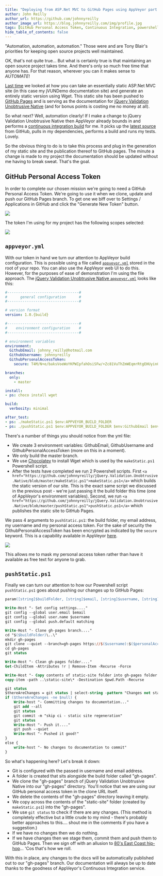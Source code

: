 ```yaml
---
title: "Deploying from ASP.Net MVC to GitHub Pages using AppVeyor part 2"
author: John Reilly
author_url: https://github.com/johnnyreilly
author_image_url: https://blog.johnnyreilly.com/img/profile.jpg
tags: [GitHub Personal Access Token, Continuous Integration, powershell, github pages, AppVeyor]
hide_table_of_contents: false
---
```

"Automation, automation, automation." Those were and are Tony Blair's priorities for keeping open source projects well maintained.

 OK, that's not quite true... But what is certainly true is that maintaining an open source project takes time. And there's only so much free time that anyone has. For that reason, wherever you can it makes sense to *AUTOMATE*!

[Last time](<https://blog.johnnyreilly.com/2014/12/deploying-aspnet-mvc-to-github-pages-with-appveyor-part-1.html>) we looked at how you can take an essentially static ASP.Net MVC site (in this case my jVUNDemo documentation site) and generate an entirely static version using Wget. This static site has been pushed to [GitHub Pages](<https://pages.github.com/>) and is serving as the documentation for [jQuery Validation Unobtrusive Native](<http://johnnyreilly.github.io/jQuery.Validation.Unobtrusive.Native/>) (and for bonus points is costing me no money at all).

So what next? Well, automation clearly! If I make a change to jQuery Validation Unobtrusive Native then AppVeyor already bounds in and performs a [continuous integration build](<https://ci.appveyor.com/project/JohnReilly/jquery-validation-unobtrusive-native>) for me. It picks up the [latest source](<https://github.com/johnnyreilly/jQuery.Validation.Unobtrusive.Native>) from GitHub, pulls in my dependencies, performs a build and runs my tests. Lovely.

So the obvious thing to do is to take this process and plug in the generation of my static site and the publication thereof to GitHub pages. The minute a change is made to my project the documentation should be updated without me having to break sweat. That's the goal.

## GitHub Personal Access Token

In order to complete our chosen mission we're going to need a GitHub Personal Access Token. We're going to use it when we clone, update and push our GitHub Pages branch. To get one we biff over to Settings / Applications in GitHub and click the "Generate New Token" button.

![](http://1.bp.blogspot.com/-TN1tTkL_eoQ/VKwQfPn8_JI/AAAAAAAAAyI/EeF6XLcP8dg/s640/GitHubApplicationSettings.png)

The token I'm using for my project has the following scopes selected:

![](http://2.bp.blogspot.com/-2hsSnmHy_DY/VKwQo7MM0BI/AAAAAAAAAyQ/c5ZAT_mZi5w/s640/GitHub%2BPersonal%2BAccess%2BToken.png)

## `appveyor.yml`

With our token in hand we turn our attention to AppVeyor build configuration. This is possible using a file called [`appveyor.yml`](<http://www.appveyor.com/docs/build-configuration>) stored in the root of your repo. You can also use the AppVeyor web UI to do this. However, for the purposes of ease of demonstration I'm using the file approach. The [jQuery Validation Unobtrusive Native `appveyor.yml`](<https://github.com/johnnyreilly/jQuery.Validation.Unobtrusive.Native/blob/master/appveyor.yml>) looks like this:

```yml
#---------------------------------#
#      general configuration      #
#---------------------------------#

# version format
version: 1.0.{build}

#---------------------------------#
#    environment configuration    #
#---------------------------------#

# environment variables
environment:
  GithubEmail: johnny_reilly@hotmail.com
  GithubUsername: johnnyreilly
  GithubPersonalAccessToken:
    secure: T4M/N+e/baksVoeWoYKPWIpfahOsiSFw/+Zc81VuThZmWEqmrRtgEHUyin0vCWhl    

branches:
  only:
    - master

install:
- ps: choco install wget

build:
  verbosity: minimal

after_test:
- ps: ./makeStatic.ps1 $env:APPVEYOR_BUILD_FOLDER
- ps: ./pushStatic.ps1 $env:APPVEYOR_BUILD_FOLDER $env:GithubEmail $env:GithubUsername $env:GithubPersonalAccessToken
```

There's a number of things you should notice from the yml file:

- We create 3 environment variables: GithubEmail, GithubUsername and GithubPersonalAccessToken (more on this in a moment).
- We only build the master branch.
- We use [Chocolatey](<https://chocolatey.org/packages/Wget>) to install Wget which is used by the `makeStatic.ps1` Powershell script.
- After the tests have completed we run 2 Powershell scripts. First `<a href="https://github.com/johnnyreilly/jQuery.Validation.Unobtrusive.Native/blob/master/makeStatic.ps1">makeStatic.ps1</a>` which builds the static version of our site. This is the exact same script we discussed in the previous post - we're just passing it the build folder this time (one of AppVeyor's environment variables). Second, we run `<a href="https://github.com/johnnyreilly/jQuery.Validation.Unobtrusive.Native/blob/master/pushStatic.ps1">pushStatic.ps1</a>` which publishes the static site to GitHub Pages.

<!-- -->

We pass 4 arguments to `pushStatic.ps1`: the build folder, my email address, my username and my personal access token. For the sake of security the GithubPersonalAccessToken has been encrypted as indicated by the `secure` keyword. This is a capability available in AppVeyor [here](<https://ci.appveyor.com/tools/encrypt>).

![](http://1.bp.blogspot.com/-rQcNQPu2ass/VKwRC0QbQTI/AAAAAAAAAyY/8a8Qf5DGapA/s640/AppVeyor%2Bencrypt.png)

This allows me to mask my personal access token rather than have it available as free text for anyone to grab.

## `pushStatic.ps1`

Finally we can turn our attention to how our Powershell script `pushStatic.ps1` goes about pushing our changes up to GitHub Pages:

```ps
param([string]$buildFolder, [string]$email, [string]$username, [string]$personalAccessToken)

Write-Host "- Set config settings...."
git config --global user.email $email
git config --global user.name $username
git config --global push.default matching

Write-Host "- Clone gh-pages branch...."
cd "$($buildFolder)\..\"
mkdir gh-pages
git clone --quiet --branch=gh-pages https://$($username):$($personalAccessToken)@github.com/johnnyreilly/jQuery.Validation.Unobtrusive.Native.git .\gh-pages\
cd gh-pages
git status

Write-Host "- Clean gh-pages folder...."
Get-ChildItem -Attributes !r | Remove-Item -Recurse -Force

Write-Host "- Copy contents of static-site folder into gh-pages folder...."
copy-item -path ..\static-site\* -Destination $pwd.Path -Recurse

git status
$thereAreChanges = git status | select-string -pattern "Changes not staged for commit:","Untracked files:" -simplematch
if ($thereAreChanges -ne $null) { 
    Write-host "- Committing changes to documentation..."
    git add --all
    git status
    git commit -m "skip ci - static site regeneration"
    git status
    Write-Host "- Push it...."
    git push --quiet
    Write-Host "- Pushed it good!"
} 
else { 
    write-host "- No changes to documentation to commit"
}
```

So what's happening here? Let's break it down:

- Git is configured with the passed in username and email address.
- A folder is created that sits alongside the build folder called "gh-pages".
- We clone the "gh-pages" branch of jQuery Validation Unobtrusive Native into our "gh-pages" directory. You'll notice that we are using our GitHub personal access token in the clone URL itself.
- We delete the contents of the "gh-pages" directory leaving it empty.
- We copy across the contents of the "static-site" folder (created by `makeStatic.ps1`) into the "gh-pages".
- We use `git status` to check if there are any changes. (This method is completely effective but a little crude to my mind - there's probably better approaches to this.... shout me in the comments if you have a suggestion.)
- If we have no changes then we do nothing.
- If we have changes then we stage them, commit them and push them to GitHub Pages. Then we sign off with an allusion to [80's East Coast hip-hop](<https://en.wikipedia.org/wiki/Push_It_(Salt-n-Pepa_song)>)... 'Cos that's how we roll.

<!-- -->

With this in place, any changes to the docs will be automatically published out to our "gh-pages" branch. Our documentation will always be up to date thanks to the goodness of AppVeyor's Continuous Integration service.


